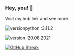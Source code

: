 ### Hey, you! 🧩
Visit my hub link and see more.

![versionpython :3.11.2](https://img.shields.io/badge/Python%20Version-3.11.2-blue)

![version :20.08.2021](https://img.shields.io/badge/version-20.08.2021-informational) &nbsp;

[![GitHub Streak](https://streak-stats.demolab.com/?user=ecopque&theme=prussian)](https://git.io/streak-stats)


<!--
**ecopque/ecopque** is a ✨ _special_ ✨ repository because its `README.md` (this file) appears on your GitHub profile.

Here are some ideas to get you started:

- 🔭 I’m currently working on ...
- 🌱 I’m currently learning ...
- 👯 I’m looking to collaborate on ...
- 🤔 I’m looking for help with ...
- 💬 Ask me about ...
- 📫 How to reach me: ...
- 😄 Pronouns: ...
- ⚡ Fun fact: ...
-->
